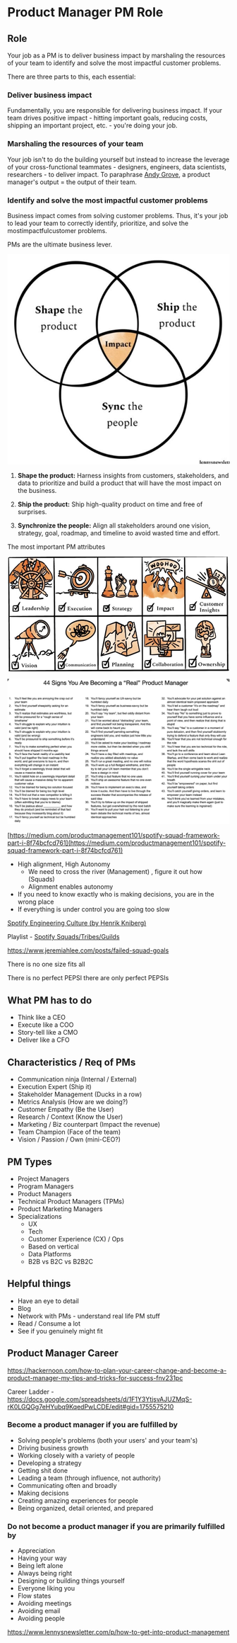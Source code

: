 # Product Manager PM Role

## Role

Your job as a PM is to deliver business impact by marshaling the resources of your team to identify and solve the most impactful customer problems.

There are three parts to this, each essential:

### Deliver business impact

Fundamentally, you are responsible for delivering business impact. If your team drives positive impact - hitting important goals, reducing costs, shipping an important project, etc. - you're doing your job.

### Marshaling the resources of your team

Your job isn't to do the building yourself but instead to increase the leverage of your cross-functional teammates - designers, engineers, data scientists, researchers - to deliver impact. To paraphrase [Andy Grove](https://en.wikipedia.org/wiki/Andrew_Grove#Writing_and_teaching), a product manager's output = the output of their team.

### Identify and solve the most impactful customer problems

Business impact comes from solving customer problems. Thus, it's your job to lead your team to correctly identify, prioritize, and solve the mostimpactfulcustomer problems.

PMs are the ultimate business lever.

![image](../../media/Product-Management-image1.jpg)

1. **Shape the product:** Harness insights from customers, stakeholders, and data to prioritize and build a product that will have the most impact on the business.

2. **Ship the product:** Ship high-quality product on time and free of surprises.

3. **Synchronize the people:** Align all stakeholders around one vision, strategy, goal, roadmap, and timeline to avoid wasted time and effort.

The most important PM attributes

![image](../../media/Product-Management-image2.jpg)

![image](../../media/Product-Management-image3.jpg)

[https://medium.com/productmanagement101/spotify-squad-framework-part-i-8f74bcfcd761](https://medium.com/productmanagement101/spotify-squad-framework-part-i-8f74bcfcd761)

- High alignment, High Autonomy
  - We need to cross the river (Management) , figure it out how (Squads)
  - Alignment enables autonomy
- If you need to know exactly who is making decisions, you are in the wrong place
- If everything is under control you are going too slow

[Spotify Engineering Culture (by Henrik Kniberg)](https://www.youtube.com/watch?v=4GK1NDTWbkY)

Playlist - [Spotify Squads/Tribes/Guilds](https://www.youtube.com/playlist?list=PLcb4e6GmmJKTxdVwg44TLPx7WkE2UQ6XB)

<https://www.jeremiahlee.com/posts/failed-squad-goals>

There is no one size fits all

There is no perfect PEPSI there are only perfect PEPSIs

## What PM has to do

- Think like a CEO
- Execute like a COO
- Story-tell like a CMO
- Deliver like a CFO

## Characteristics / Req of PMs

- Communication ninja (Internal / External)
- Execution Expert (Ship it)
- Stakeholder Management (Ducks in a row)
- Metrics Analysis (How are we doing?)
- Customer Empathy (Be the User)
- Research / Context (Know the User)
- Marketing / Biz counterpart (Impact the revenue)
- Team Champion (Face of the team)
- Vision / Passion / Own (mini-CEO?)

## PM Types

- Project Managers
- Program Managers
- Product Managers
- Technical Product Managers (TPMs)
- Product Marketing Managers
- Specializations
  - UX
  - Tech
  - Customer Experience (CX) / Ops
  - Based on vertical
  - Data Platforms
  - B2B vs B2C vs B2B2C

## Helpful things

- Have an eye to detail
- Blog
- Network with PMs - understand real life PM stuff
- Read / Consume a lot
- See if you genuinely might fit

## Product Manager Career

<https://hackernoon.com/how-to-plan-your-career-change-and-become-a-product-manager-my-tips-and-tricks-for-success-fnv231pc>

Career Ladder - <https://docs.google.com/spreadsheets/d/1F1Y3YtjsvAJUZMqS-rK0LGQGg7eHYubq9KqedPwLCDE/edit#gid=1755575210>

### Become a product manager if you are fulfilled by

- Solving people's problems (both your users' and your team's)
- Driving business growth
- Working closely with a variety of people
- Developing a strategy
- Getting shit done
- Leading a team (through influence, not authority)
- Communicating often and broadly
- Making decisions
- Creating amazing experiences for people
- Being organized, detail oriented, and prepared

### Do not become a product manager if you are primarily fulfilled by

- Appreciation
- Having your way
- Being left alone
- Always being right
- Designing or building things yourself
- Everyone liking you
- Flow states
- Avoiding meetings
- Avoiding email
- Avoiding people

<https://www.lennysnewsletter.com/p/how-to-get-into-product-management>
